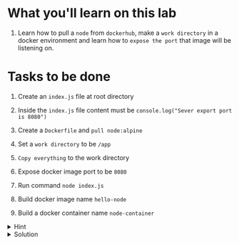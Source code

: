 # What you'll learn on this lab

1. Learn how to pull a `node` from `dockerhub`, make a `work directory` in a docker environment and learn how to `expose the port` that image will be listening on.

# Tasks to be done

1. Create an `index.js` file at root directory

2. Inside the `index.js` file content must be `console.log("Sever export port is 8080")`

3. Create a `Dockerfile` and `pull node:alpine`

4. Set a `work directory` to be `/app`

5. `Copy everything` to the work directory

6. Expose docker image port to be `8080`

7. Run command `node index.js`

8. Build docker image name `hello-node`

9. Build a docker container name `node-container`

<details>
<summary>Hint</summary>

All neccessary command in this lab
1. `touch (filename)` - Use to create a file
2. `nano (filename)` - Use to edit a file
3. `docker build -t (image name) .` - Use to build a docker image
4. `docker image ls` - Use to call all the image that exist on machine
5. `docker container ps -a` - Use to list all exist container
6. `docker image rm (image name)` - Use to delete a docker image with a specifig name
7. `docker container rm (container name)` - Use to delete a docker container with a specifig container

All neccessary Dockerfile syntax
1. `FROM (docker image name):(tag)` -  Specifies the starting point image for your Docker image.
2. `WORKDIR (/path/to/workdir)` - Sets the folder inside the container where commands will be executed.
3. `COPY (path of file or folder that you want to copy) (destination of the file or folder) ` - Moves files or folders from your computer to the container.
4. `EXPOSE (number of port that the image will be running on)` - Declares the port on which the container will listen for incoming connections.
5. `CMD ["(command line)"]` - Defines the default command to run when the container starts

</details>

<details>
<summary>Solution</summary>

Create all file 

```plain

cat > index.js <<EOF
console.log("Sever export port is 8080")
EOF

cat index.js

cat > Dockerfile <<EOF
FROM node:alpine

WORKDIR /app

COPY . .

EXPOSE 8080

CMD [ "node", "index.js" ]
EOF

cat Dockerfile
```{{exec}}


Docker cli command
```plain


docker build -t hello-node .

docker run --name node-container hello-node

```{{exec}}

</details>

